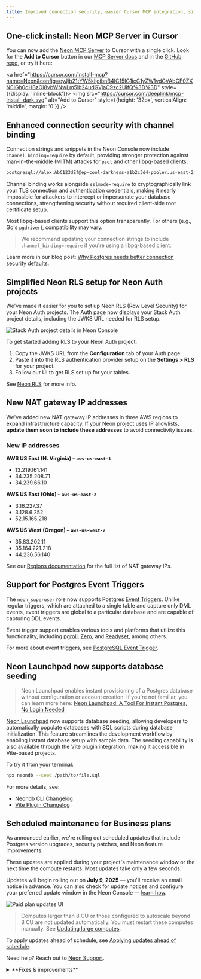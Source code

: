 ```yaml
---
title: Improved connection security, easier Cursor MCP integration, simpler RLS with Neon Auth, and more
---
```


## One-click install: Neon MCP Server in Cursor

You can now add the [Neon MCP Server](https://github.com/neondatabase-labs/mcp-server-neon) to Cursor with a single click. Look for the **Add to Cursor** button in our [MCP Server docs](/docs/ai/connect-mcp-clients-to-neon#cursor) and in the [GitHub repo](https://github.com/neondatabase-labs/mcp-server-neon), or try it here:

<a href="https://cursor.com/install-mcp?name=Neon&config=eyJjb21tYW5kIjoibnB4IC15IG1jcC1yZW1vdGVAbGF0ZXN0IGh0dHBzOi8vbWNwLm5lb24udGVjaC9zc2UifQ%3D%3D" style={{display: 'inline-block'}}>
<img src="https://cursor.com/deeplink/mcp-install-dark.svg" alt="Add to Cursor" style={{height: '32px', verticalAlign: 'middle', margin: '0'}} />
</a>

## Enhanced connection security with channel binding

Connection strings and snippets in the Neon Console now include `channel_binding=require` by default, providing stronger protection against man-in-the-middle (MITM) attacks for `psql` and other libpq-based clients:

```bash shouldWrap
postgresql://alex:AbC123dEf@ep-cool-darkness-a1b2c3d4-pooler.us-east-2.aws.neon.tech/dbname?sslmode=require&channel_binding=require
```

Channel binding works alongside `sslmode=require` to cryptographically link your TLS connection and authentication credentials, making it nearly impossible for attackers to intercept or impersonate your database connections, strengthening security without required client-side root certificate setup.

Most libpq-based clients support this option transparently. For others (e.g., Go's `pgdriver`), compatibility may vary.

> We recommend updating your connection strings to include `channel_binding=require` if you're using a libpq-based client.

Learn more in our blog post: [Why Postgres needs better connection security defaults](https://neon.com/blog/postgres-needs-better-connection-security-defaults).

## Simplified Neon RLS setup for Neon Auth projects

We've made it easier for you to set up Neon RLS (Row Level Security) for your Neon Auth projects. The Auth page now displays your Stack Auth project details, including the JWKS URL needed for RLS setup.

![Stack Auth project details in Neon Console](/docs/relnotes/neon_auth_jwks.png)

To get started adding RLS to your Neon Auth project:

1. Copy the JWKS URL from the **Configuration** tab of your Auth page.
1. Paste it into the RLS authentication provider setup on the **Settings > RLS** for your project.
1. Follow our UI to get RLS set up for your tables.

See [Neon RLS](/docs/guides/neon-rls) for more info.

## New NAT gateway IP addresses

We've added new NAT gateway IP addresses in three AWS regions to expand infrastructure capacity. If your Neon project uses IP allowlists, **update them soon to include these addresses** to avoid connectivity issues.

### New IP addresses

**AWS US East (N. Virginia) – `aws-us-east-1`**

- 13.219.161.141
- 34.235.208.71
- 34.239.66.10

**AWS US East (Ohio) – `aws-us-east-2`**

- 3.16.227.37
- 3.128.6.252
- 52.15.165.218

**AWS US West (Oregon) – `aws-us-west-2`**

- 35.83.202.11
- 35.164.221.218
- 44.236.56.140

See our [Regions documentation](/docs/introduction/regions#aws-nat-gateway-ip-addresses) for the full list of NAT gateway IPs.

## Support for Postgres Event Triggers

The `neon_superuser` role now supports Postgres [Event Triggers](https://www.postgresql.org/docs/current/event-triggers.html). Unlike regular triggers, which are attached to a single table and capture only DML events, event triggers are global to a particular database and are capable of capturing DDL events.

Event trigger support enables various tools and platforms that utilize this functionality, including [pgroll](https://pgroll.com/), [Zero](https://zero.rocicorp.dev/), and [Readyset](https://readyset.io/), among others.

For more about event triggers, see [PostgreSQL Event Trigger](/postgresql/postgresql-triggers/postgresql-event-trigger).

## Neon Launchpad now supports database seeding

> Neon Launchpad enables instant provisioning of a Postgres database without configuration or account creation. If you're not familiar, you can learn more here: [Neon Launchpad: A Tool For Instant Postgres, No Login Needed](https://neon.com/blog/neon-launchpad)

[Neon Launchpad](/docs/reference/neon-launchpad) now supports database seeding, allowing developers to automatically populate databases with SQL scripts during database initialization. This feature streamlines the development workflow by enabling instant database setup with sample data. The seeding capability is also available through the Vite plugin integration, making it accessible in Vite-based projects.

To try it from your terminal:

```bash
npx neondb --seed /path/to/file.sql
```

For more details, see:

- [Neondb CLI Changelog](https://github.com/neondatabase/neondb-cli/blob/main/packages/neondb/CHANGELOG.md)
- [Vite Plugin Changelog](https://github.com/neondatabase/neondb-cli/blob/main/packages/vite-plugin-postgres/CHANGELOG.md)

## Scheduled maintenance for Business plans

As announced earlier, we're rolling out scheduled updates that include Postgres version upgrades, security patches, and Neon feature improvements.

These updates are applied during your project's maintenance window or the next time the compute restarts. Most updates take only a few seconds.

Updates will begin rolling out on **July 9, 2025** — you'll receive an email notice in advance. You can also check for update notices and configure your preferred update window in the Neon Console — [learn how](/docs/manage/updates#updates-on-paid-plans).

![Paid plan updates UI](/docs/manage/paid_plan_updates.png)

> Computes larger than 8 CU or those configured to autoscale beyond 8 CU are not updated automatically. You must restart these computes manually. See [Updating large computes](/docs/manage/updates#updating-large-computes).

To apply updates ahead of schedule, see [Applying updates ahead of schedule](/docs/manage/updates#applying-updates-ahead-of-schedule).

Need help? Reach out to [Neon Support](https://console.neon.tech/app/projects?modal=support).

<details>

<summary>**Fixes & improvements**</summary>

- **Neon Console**
  - Fixed autoscaling configuration errors that could sometimes occur after plan downgrade.

- **Neon API**
  - Added support for naming compute endpoints using a new `name` parameter in create and update operations:

    ```bash
    curl -X POST 'https://console.neon.tech/api/v2/projects/your-project-id/endpoints' \
      -H 'Authorization: Bearer $NEON_API_KEY' \
      -H 'Content-Type: application/json' \
      -d '{
        "endpoint": {
          "name": "Production API", // [!code highlight]
          "branch_id": "br-your-branch-id"
        }
      }'
    ```

  - Added OAuth provider management endpoints for Neon Auth projects (Google, GitHub, Microsoft support)
    - [`POST /projects/{project_id}/auth/oauth_providers`](https://api-docs.neon.tech/reference/addneonauthoauthprovider) - Add new providers

    - [`GET /projects/{project_id}/auth/oauth_providers`](https://api-docs.neon.tech/reference/listneonauthoauthproviders) - List configured providers

  - Improved API documentation for project management endpoints to clarify organization and `org_id` parameter requirements. See [Personal vs organization API keys](/docs/manage/orgs-api#personal-vs-organization-api-keys) for details.

- **Fixes**
  - PgBouncer connections from the Neon proxy were not immediately closed when a compute was suspended. This left connections open until the TCP timeout expired, causing connection issues. Connections are now cleanly terminated when a compute suspends.

</details>
